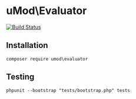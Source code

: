 # uMod\Evaluator

[![Build Status](https://travis-ci.org/Calytic/uModEvaluator.svg?branch=master)](https://travis-ci.org/Calytic/uModEvaluator)

## Installation

```composer require umod\evaluator```

## Testing

```phpunit --bootstrap "tests/bootstrap.php" tests```